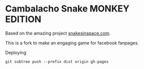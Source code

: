 # Cambalacho Snake MONKEY EDITION

Based on the amazing project [snakesinspace.com](https://github.com/wcsete/snakes-in-space).

This is a fork to make an engaging game for facebook fanpages.

Deploying

	git subtree push --prefix dist origin gh-pages